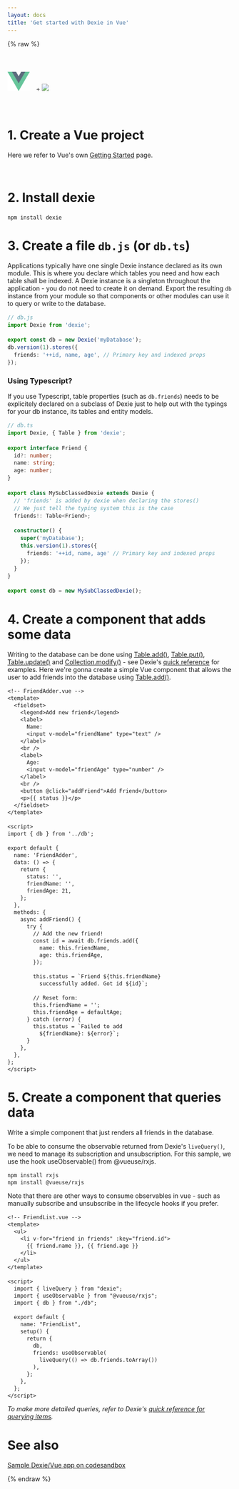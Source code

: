 ```yaml
---
layout: docs
title: 'Get started with Dexie in Vue'
---
```

{% raw %}

<div style="opacity: 0.8; padding: 40px 0 40px 0">
  <img src="/assets/images/vue.svg" style="width:50px;margin: 0 10px 0 0">
  <span>+</span>
  <img src="/assets/images/logo-dexie-black.svg" style="width: 200px;">    
</div>

# 1. Create a Vue project

Here we refer to Vue's own [Getting Started](https://vuejs.org/v2/guide/#Getting-Started) page.

<br/>

# 2. Install dexie

```
npm install dexie
```

# 3. Create a file `db.js` (or `db.ts`)

Applications typically have one single Dexie instance declared as its own module. This is where you declare which tables you need and how each table shall be indexed. A Dexie instance is a singleton throughout the application - you do not need to create it on demand. Export the resulting `db` instance from your module so that components or other modules can use it to query or write to the database.

```ts
// db.js
import Dexie from 'dexie';

export const db = new Dexie('myDatabase');
db.version(1).stores({
  friends: '++id, name, age', // Primary key and indexed props
});

```

### Using Typescript?

If you use Typescript, table properties (such as `db.friends`) needs to be explicitely declared on a subclass of Dexie just to help out with the typings for your db instance, its tables and entity models.

```ts
// db.ts
import Dexie, { Table } from 'dexie';

export interface Friend {
  id?: number;
  name: string;
  age: number;
}

export class MySubClassedDexie extends Dexie {
  // 'friends' is added by dexie when declaring the stores()
  // We just tell the typing system this is the case
  friends!: Table<Friend>; 

  constructor() {
    super('myDatabase');
    this.version(1).stores({
      friends: '++id, name, age' // Primary key and indexed props
    });
  }
}

export const db = new MySubClassedDexie();

```

# 4. Create a component that adds some data

Writing to the database can be done using [Table.add()](/docs/Table/Table.add()), [Table.put()](/docs/Table/Table.put()), [Table.update()](/docs/Table/Table.update()) and [Collection.modify()](/docs/Collection/Collection.modify()) - see Dexie's [quick reference](/docs/API-Reference#add-items) for examples. Here we're gonna create a simple Vue component that allows the user to add friends into the database using [Table.add()](/docs/Table/Table.add()).

```svelte
<!-- FriendAdder.vue -->
<template>
  <fieldset>
    <legend>Add new friend</legend>
    <label>
      Name:
      <input v-model="friendName" type="text" />
    </label>
    <br />
    <label>
      Age:
      <input v-model="friendAge" type="number" />
    </label>
    <br />
    <button @click="addFriend">Add Friend</button>
    <p>{{ status }}</p>
  </fieldset>
</template>

<script>
import { db } from '../db';

export default {
  name: 'FriendAdder',
  data: () => {
    return {
      status: '',
      friendName: '',
      friendAge: 21,
    };
  },
  methods: {
    async addFriend() {
      try {
        // Add the new friend!
        const id = await db.friends.add({
          name: this.friendName,
          age: this.friendAge,
        });

        this.status = `Friend ${this.friendName}
          successfully added. Got id ${id}`;

        // Reset form:
        this.friendName = '';
        this.friendAge = defaultAge;
      } catch (error) {
        this.status = `Failed to add
          ${friendName}: ${error}`;
      }
    },
  },
};
</script>

```

# 5. Create a component that queries data

Write a simple component that just renders all friends in the database.

To be able to consume the observable returned from Dexie's `liveQuery()`, we need to manage its subscription and unsubscription. For this sample, we use the hook useObservable() from @vueuse/rxjs.

```
npm install rxjs
npm install @vueuse/rxjs
```

Note that there are other ways to consume observables in vue - such as manually subscribe and unsubscribe in the lifecycle hooks if you prefer.

```svelte
<!-- FriendList.vue -->
<template>
  <ul>
    <li v-for="friend in friends" :key="friend.id">
      {{ friend.name }}, {{ friend.age }}
    </li>
  </ul>
</template>

<script>
  import { liveQuery } from "dexie";
  import { useObservable } from "@vueuse/rxjs";
  import { db } from "./db";

  export default {
    name: "FriendList",
    setup() {
      return {
        db,
        friends: useObservable(
          liveQuery(() => db.friends.toArray())
        ),
      };
    },
  };
</script>

```
*To make more detailed queries, refer to Dexie's [quick reference for querying items](/docs/API-Reference#query-items).*

# See also

[Sample Dexie/Vue app on codesandbox](https://codesandbox.io/s/vue-dexie-livequery-87exj?file=/src/components/DBItems.vue)

{% endraw %}
